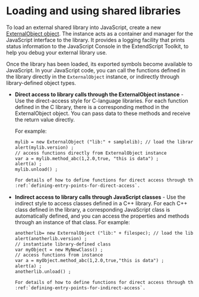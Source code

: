 # Loading and using shared libraries

To load an external shared library into JavaScript, create a new [ExternalObject object](externalobject-object.md#externalobject-object). The instance acts as
a container and manager for the JavaScript interface to the library. It provides a logging facility that prints
status information to the JavaScript Console in the ExtendScript Toolkit, to help you debug your external
library use.

Once the library has been loaded, its exported symbols become available to JavaScript. In your JavaScript
code, you can call the functions defined in the library directly in the `ExternalObject` instance, or indirectly
through library-defined object types.

- **Direct access to library calls through the ExternalObject instance** - Use the direct-access style
  for C-language libraries. For each function defined in the C library, there is a corresponding method in
  the ExternalObject object. You can pass data to these methods and receive the return value directly.

  For example:
  ```default
  mylib = new ExternalObject ("lib:" + samplelib); // load the library
  alert(mylib.version) ;
  // access functions directly from ExternalObject instance
  var a = mylib.method_abc(1,2.0,true, "this is data") ;
  alert(a) ;
  mylib.unload() ;

  For details of how to define functions for direct access through the ExternalObject object, see
  :ref:`defining-entry-points-for-direct-access`.
  ```
- **Indirect access to library calls through JavaScript classes** - Use the indirect style to access classes
  defined in a C++ library. For each C++ class defined in the library, a corresponding JavaScript class is automatically defined,
  and you can access the properties and methods through an instance of that class. For example:
  ```default
  anotherlib= new ExternalObject ("lib:" + filespec); // load the library
  alert(anotherlib.version) ;
  // instantiate library-defined class
  var myObject = new MyNewClass() ;
  // access functions from instance
  var a = myObject.method_abc(1,2.0,true,"this is data") ;
  alert(a) ;
  anotherlib.unload() ;

  For details of how to define functions for direct access through the ExternalObject object, see
  :ref:`defining-entry-points-for-indirect-access`.
  ```

